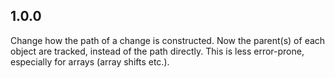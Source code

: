 ## **1.0.0**

Change how the path of a change is constructed. Now the parent(s) of each object are tracked, instead of the path directly. This is less error-prone, especially for arrays (array shifts etc.).